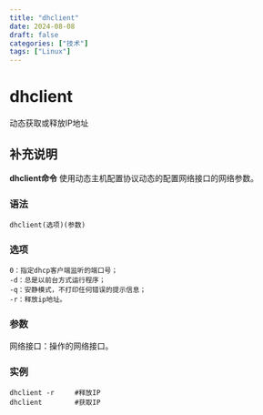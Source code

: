 ```yaml
---
title: "dhclient"
date: 2024-08-08
draft: false
categories: ["技术"]
tags: ["Linux"]
---
```

dhclient
===

动态获取或释放IP地址

## 补充说明

**dhclient命令** 使用动态主机配置协议动态的配置网络接口的网络参数。

###  语法

```shell
dhclient(选项)(参数)
```

###  选项

```shell
0：指定dhcp客户端监听的端口号；
-d：总是以前台方式运行程序；
-q：安静模式，不打印任何错误的提示信息；
-r：释放ip地址。
```

###  参数

网络接口：操作的网络接口。

###  实例

```shell
dhclient -r     #释放IP
dhclient        #获取IP
```


